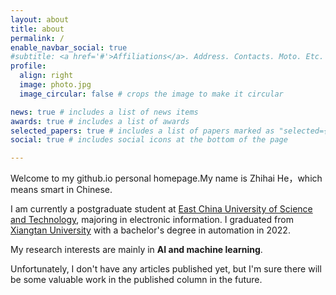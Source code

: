 ```yaml
---
layout: about
title: about
permalink: /
enable_navbar_social: true
#subtitle: <a href='#'>Affiliations</a>. Address. Contacts. Moto. Etc.
profile:
  align: right
  image: photo.jpg
  image_circular: false # crops the image to make it circular

news: true # includes a list of news items
awards: true # includes a list of awards
selected_papers: true # includes a list of papers marked as "selected={true}"
social: true # includes social icons at the bottom of the page

---
```


<!--Put your address / P.O. box / other info right below your picture. You can also disable any of these elements by editing `profile` property of the YAML header of your `_pages/about.md`. Edit `_bibliography/papers.bib` and Jekyll will render your [publications page](/al-folio/publications/) automatically.

Link to your social media connections, too. This theme is set up to use [Font Awesome icons](https://fontawesome.com/) and [Academicons](https://jpswalsh.github.io/academicons/), like the ones below. Add your Facebook, Twitter, LinkedIn, Google Scholar, or just disable all of them.-->

Welcome to my github.io personal homepage.My name is Zhihai He，which means smart in Chinese.

I am currently a postgraduate student at [East China University of Science and Technology](https://www.ecust.edu.cn/main.htm), majoring in electronic information. I graduated from [Xiangtan University](https://www.xtu.edu.cn/) with a bachelor's degree in automation in 2022.

My research interests are mainly in  **AI  and machine learning**.

Unfortunately, I don't have any articles published yet, but I'm sure there will be some valuable work in the published column in the future.
